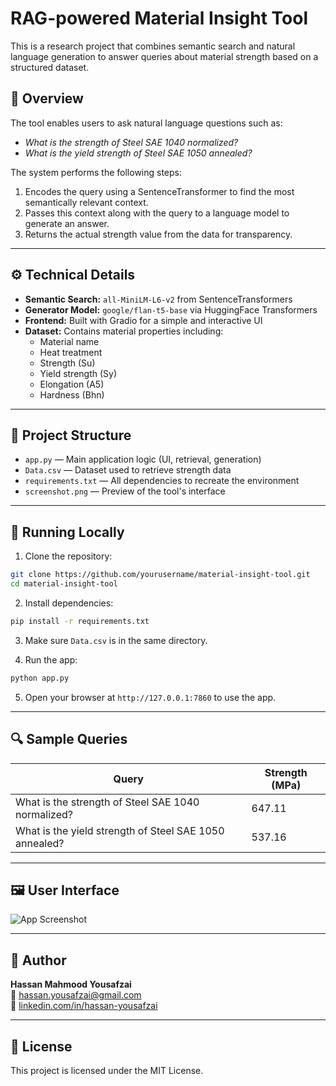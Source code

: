 # RAG-powered Material Insight Tool

This is a research project that combines semantic search and natural language generation to answer queries about material strength based on a structured dataset.

## 🧠 Overview

The tool enables users to ask natural language questions such as:

- *What is the strength of Steel SAE 1040 normalized?*
- *What is the yield strength of Steel SAE 1050 annealed?*

The system performs the following steps:
1. Encodes the query using a SentenceTransformer to find the most semantically relevant context.
2. Passes this context along with the query to a language model to generate an answer.
3. Returns the actual strength value from the data for transparency.

---

## ⚙️ Technical Details

- **Semantic Search:** `all-MiniLM-L6-v2` from SentenceTransformers
- **Generator Model:** `google/flan-t5-base` via HuggingFace Transformers
- **Frontend:** Built with Gradio for a simple and interactive UI
- **Dataset:** Contains material properties including:
  - Material name
  - Heat treatment
  - Strength (Su)
  - Yield strength (Sy)
  - Elongation (A5)
  - Hardness (Bhn)

---

## 📁 Project Structure

- `app.py` — Main application logic (UI, retrieval, generation)
- `Data.csv` — Dataset used to retrieve strength data
- `requirements.txt` — All dependencies to recreate the environment
- `screenshot.png` — Preview of the tool's interface

---

## 🚀 Running Locally

1. Clone the repository:
```bash
git clone https://github.com/yourusername/material-insight-tool.git
cd material-insight-tool
```

2. Install dependencies:
```bash
pip install -r requirements.txt
```

3. Make sure `Data.csv` is in the same directory.

4. Run the app:
```bash
python app.py
```

5. Open your browser at `http://127.0.0.1:7860` to use the app.

---

## 🔍 Sample Queries

| Query                                                  | Strength (MPa) |
|--------------------------------------------------------|----------------|
| What is the strength of Steel SAE 1040 normalized?     | 647.11         |
| What is the yield strength of Steel SAE 1050 annealed? | 537.16         |

---

## 🖼️ User Interface

![App Screenshot](screenshot.png)

---

## 👤 Author

**Hassan Mahmood Yousafzai**  
📧 hassan.yousafzai@gmail.com  
🔗 [linkedin.com/in/hassan-yousafzai](https://linkedin.com/in/hassan-yousafzai)

---

## 📄 License

This project is licensed under the MIT License.
